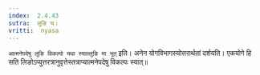 ```yaml
---
index:  2.4.43
sutra:  लुङि च।
vritti:  nyasa
---
```


`आत्मनेपदेषु लुङि विकल्पो यथा स्याल्लुङि मा भूत्` इति। अनेन योगविभागस्योत्तरार्थतां दर्शयति। एकयोगे हि सति लिङोऽप्युत्तरत्रानुवृत्तेस्तत्राप्यात्मनेपदेषु विकल्पः स्यात्॥
